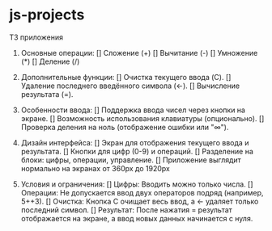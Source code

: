 # js-projects
ТЗ приложения
1. Основные операции:
[] Сложение (+)
[] Вычитание (-)
[] Умножение (*)
[] Деление (/)

2. Дополнительные функции:
[] Очистка текущего ввода (C).
[] Удаление последнего введённого символа (←).
[] Вычисление результата (=).

3. Особенности ввода:
[] Поддержка ввода чисел через кнопки на экране.
[] Возможность использования клавиатуры (опционально).
[] Проверка деления на ноль (отображение ошибки или "∞").

4. Дизайн интерфейса:
[] Экран для отображения текущего ввода и результата.
[] Кнопки для цифр (0-9) и операций.
[] Разделение на блоки: цифры, операции, управление.
[] Приложение выглядит нормально на экранах от 360px до 1920px

5. Условия и ограничения:
[] Цифры: Вводить можно только числа.
[] Операции: Не допускается ввод двух операторов подряд (например, 5++3).
[] Очистка: Кнопка C очищает весь ввод, а ← удаляет только последний символ.
[] Результат: После нажатия = результат отображается на экране, а ввод новых данных начинается с нуля.
